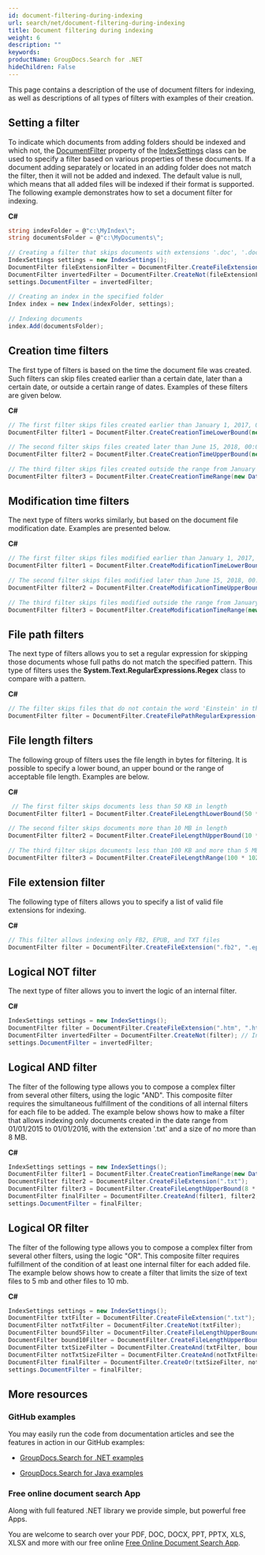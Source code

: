 ```yaml
---
id: document-filtering-during-indexing
url: search/net/document-filtering-during-indexing
title: Document filtering during indexing
weight: 6
description: ""
keywords: 
productName: GroupDocs.Search for .NET
hideChildren: False
---
```

This page contains a description of the use of document filters for indexing, as well as descriptions of all types of filters with examples of their creation.

## Setting a filter

To indicate which documents from adding folders should be indexed and which not, the [DocumentFilter](https://apireference.groupdocs.com/net/search/groupdocs.search/indexsettings/properties/documentfilter) property of the [IndexSettings](https://apireference.groupdocs.com/net/search/groupdocs.search/indexsettings) class can be used to specify a filter based on various properties of these documents. If a document adding separately or located in an adding folder does not match the filter, then it will not be added and indexed. The default value is null, which means that all added files will be indexed if their format is supported. The following example demonstrates how to set a document filter for indexing.

**C#**

```csharp
string indexFolder = @"c:\MyIndex\";
string documentsFolder = @"c:\MyDocuments\";
 
// Creating a filter that skips documents with extensions '.doc', '.docx', '.rtf'
IndexSettings settings = new IndexSettings();
DocumentFilter fileExtensionFilter = DocumentFilter.CreateFileExtension(".doc", ".docx", ".rtf"); // Creating file extension filter that allows only specified extensions
DocumentFilter invertedFilter = DocumentFilter.CreateNot(fileExtensionFilter); // Inverting file extension filter to allow all extensions except specified ones
settings.DocumentFilter = invertedFilter;
 
// Creating an index in the specified folder
Index index = new Index(indexFolder, settings);
 
// Indexing documents
index.Add(documentsFolder);
```

## Creation time filters

The first type of filters is based on the time the document file was created. Such filters can skip files created earlier than a certain date, later than a certain date, or outside a certain range of dates. Examples of these filters are given below.

**C#**

```csharp
// The first filter skips files created earlier than January 1, 2017, 00:00:00 a.m.
DocumentFilter filter1 = DocumentFilter.CreateCreationTimeLowerBound(new DateTime(2017, 1, 1));
 
// The second filter skips files created later than June 15, 2018, 00:00:00 a.m.
DocumentFilter filter2 = DocumentFilter.CreateCreationTimeUpperBound(new DateTime(2018, 6, 15));
 
// The third filter skips files created outside the range from January 1, 2017, 00:00:00 a.m. to June 15, 2018, 00:00:00 a.m.
DocumentFilter filter3 = DocumentFilter.CreateCreationTimeRange(new DateTime(2017, 1, 1), new DateTime(2018, 6, 15));
```

## Modification time filters

The next type of filters works similarly, but based on the document file modification date. Examples are presented below.

**C#**

```csharp
// The first filter skips files modified earlier than January 1, 2017, 00:00:00 a.m.
DocumentFilter filter1 = DocumentFilter.CreateModificationTimeLowerBound(new DateTime(2017, 1, 1));
 
// The second filter skips files modified later than June 15, 2018, 00:00:00 a.m.
DocumentFilter filter2 = DocumentFilter.CreateModificationTimeUpperBound(new DateTime(2018, 6, 15));
 
// The third filter skips files modified outside the range from January 1, 2017, 00:00:00 a.m. to June 15, 2018, 00:00:00 a.m.
DocumentFilter filter3 = DocumentFilter.CreateModificationTimeRange(new DateTime(2017, 1, 1), new DateTime(2018, 6, 15));
```

## File path filters

The next type of filters allows you to set a regular expression for skipping those documents whose full paths do not match the specified pattern. This type of filters uses the **System.Text.RegularExpressions.Regex** class to compare with a pattern.

**C#**

```csharp
// The filter skips files that do not contain the word 'Einstein' in their paths
DocumentFilter filter = DocumentFilter.CreateFilePathRegularExpression("Einstein", RegexOptions.IgnoreCase);
```

## File length filters

The following group of filters uses the file length in bytes for filtering. It is possible to specify a lower bound, an upper bound or the range of acceptable file length. Examples are below.

**C#**

```csharp
 // The first filter skips documents less than 50 KB in length
DocumentFilter filter1 = DocumentFilter.CreateFileLengthLowerBound(50 * 1024);
 
// The second filter skips documents more than 10 MB in length
DocumentFilter filter2 = DocumentFilter.CreateFileLengthUpperBound(10 * 1024 * 1024);
 
// The third filter skips documents less than 100 KB and more than 5 MB in length
DocumentFilter filter3 = DocumentFilter.CreateFileLengthRange(100 * 1024, 5 * 1024 * 1024);
```

## File extension filter

The following type of filters allows you to specify a list of valid file extensions for indexing.

**C#**

```csharp
// This filter allows indexing only FB2, EPUB, and TXT files
DocumentFilter filter = DocumentFilter.CreateFileExtension(".fb2", ".epub", ".txt");
```

## Logical NOT filter

The next type of filter allows you to invert the logic of an internal filter.

**C#**

```csharp
IndexSettings settings = new IndexSettings();
DocumentFilter filter = DocumentFilter.CreateFileExtension(".htm", ".html");
DocumentFilter invertedFilter = DocumentFilter.CreateNot(filter); // Inverting file extension filter to allow all extensions except of HTM and HTML
settings.DocumentFilter = invertedFilter;
```

## Logical AND filter

The filter of the following type allows you to compose a complex filter from several other filters, using the logic "AND". This composite filter requires the simultaneous fulfillment of the conditions of all internal filters for each file to be added. The example below shows how to make a filter that allows indexing only documents created in the date range from 01/01/2015 to 01/01/2016, with the extension '.txt' and a size of no more than 8 MB.

**C#**

```csharp
IndexSettings settings = new IndexSettings();
DocumentFilter filter1 = DocumentFilter.CreateCreationTimeRange(new DateTime(2015, 1, 1), new DateTime(2016, 1, 1));
DocumentFilter filter2 = DocumentFilter.CreateFileExtension(".txt");
DocumentFilter filter3 = DocumentFilter.CreateFileLengthUpperBound(8 * 1024 * 1024);
DocumentFilter finalFilter = DocumentFilter.CreateAnd(filter1, filter2, filter3);
settings.DocumentFilter = finalFilter;
```

## Logical OR filter

The filter of the following type allows you to compose a complex filter from several other filters, using the logic "OR". This composite filter requires fulfillment of the condition of at least one internal filter for each added file. The example below shows how to create a filter that limits the size of text files to 5 mb and other files to 10 mb.

**C#**

```csharp
IndexSettings settings = new IndexSettings();
DocumentFilter txtFilter = DocumentFilter.CreateFileExtension(".txt");
DocumentFilter notTxtFilter = DocumentFilter.CreateNot(txtFilter);
DocumentFilter bound5Filter = DocumentFilter.CreateFileLengthUpperBound(5 * 1024 * 1024);
DocumentFilter bound10Filter = DocumentFilter.CreateFileLengthUpperBound(10 * 1024 * 1024);
DocumentFilter txtSizeFilter = DocumentFilter.CreateAnd(txtFilter, bound5Filter);
DocumentFilter notTxtSizeFilter = DocumentFilter.CreateAnd(notTxtFilter, bound10Filter);
DocumentFilter finalFilter = DocumentFilter.CreateOr(txtSizeFilter, notTxtSizeFilter);
settings.DocumentFilter = finalFilter;
```

## More resources

### GitHub examples

You may easily run the code from documentation articles and see the features in action in our GitHub examples:

*   [GroupDocs.Search for .NET examples](https://github.com/groupdocs-search/GroupDocs.Search-for-.NET)
    
*   [GroupDocs.Search for Java examples](https://github.com/groupdocs-search/GroupDocs.Search-for-Java)
    

### Free online document search App

Along with full featured .NET library we provide simple, but powerful free Apps.

You are welcome to search over your PDF, DOC, DOCX, PPT, PPTX, XLS, XLSX and more with our free online [Free Online Document Search App](https://products.groupdocs.app/search).
